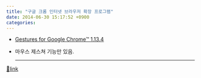 ```yaml
---
title: "구글 크롬 인터넷 브라우저 확장 프로그램"
date: 2014-06-30 15:17:52 +0900
categories: 
---
```

  

- [Gestures for Google Chrome™ 1.13.4](https://chrome.google.com/webstore/detail/gestures-for-google-chrom/jpkfjicglakibpenojifdiepckckakgk "Gestures for Google Chrome™ 1.13.4")
- 마우스 제스쳐 기능만 있음.


  


  ***
[🔗link](http://www.mins01.com/mh/tech/read/889)